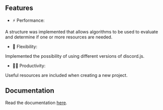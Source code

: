 ## Features

- ⚡ Performance:

A structure was implemented that allows algorithms to be used to evaluate and determine if one or more resources are needed.

- 🧱 Flexibility:

Implemented the possibility of using different versions of discord.js.

- 💪🏻 Productivity:

Useful resources are included when creating a new project.

## Documentation

Read the documentation [here](https://github.com/yotrd/core).
